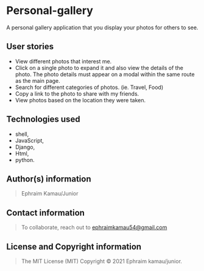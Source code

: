 # Personal-gallery

A personal gallery application that you display your photos for others to see.

## User stories

* View different photos that interest me.
* Click on a single photo to expand it and also view the details of the photo. The photo details must appear on a modal within the same route as the main page.
* Search for different categories of photos. (ie. Travel, Food)
* Copy a link to the photo to share with my friends.
* View photos based on the location they were taken.

## Technologies used

* shell,
* JavaScript,
* Django,
* Html,
* python.

## Author(s) information

> Ephraim Kamau/Junior

## Contact information

> To collaborate, reach out to ephraimkamau54@gmail.com

## License and Copyright information

> The MIT License (MIT) Copyright © 2021 Ephraim kamau/junior.
